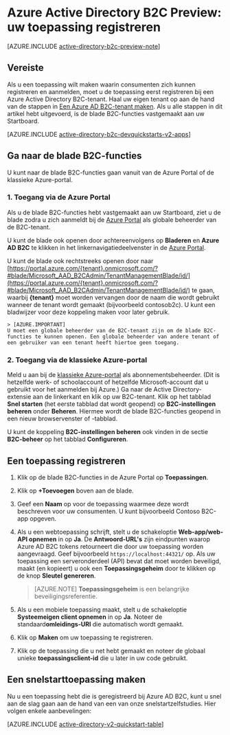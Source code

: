 <properties
    pageTitle="Azure Active Directory B2C Preview: toepassingsregistratie | Microsoft Azure"
    description="Uw toepassing registreren met Azure Active Directory B2C"
    services="active-directory-b2c"
    documentationCenter=""
    authors="swkrish"
    manager="mbaldwin"
    editor="bryanla"/>

<tags
    ms.service="active-directory-b2c"
    ms.workload="identity"
    ms.tgt_pltfrm="na"
    ms.devlang="na"
    ms.topic="get-started-article"
    ms.date="05/16/2016"
    ms.author="swkrish"/>


# Azure Active Directory B2C Preview: uw toepassing registreren

[AZURE.INCLUDE [active-directory-b2c-preview-note](../../includes/active-directory-b2c-preview-note.md)]

## Vereiste

Als u een toepassing wilt maken waarin consumenten zich kunnen registreren en aanmelden, moet u de toepassing eerst registreren bij een Azure Active Directory B2C-tenant. Haal uw eigen tenant op aan de hand van de stappen in [Een Azure AD B2C-tenant maken](active-directory-b2c-get-started.md). Als u alle stappen in dit artikel hebt uitgevoerd, is de blade B2C-functies vastgemaakt aan uw Startboard.

[AZURE.INCLUDE [active-directory-b2c-devquickstarts-v2-apps](../../includes/active-directory-b2c-devquickstarts-v2-apps.md)]

## Ga naar de blade B2C-functies

U kunt naar de blade B2C-functies gaan vanuit van de Azure Portal of de klassieke Azure-portal.

### 1. Toegang via de Azure Portal

Als u de blade B2C-functies hebt vastgemaakt aan uw Startboard, ziet u de blade zodra u zich aanmeldt bij de [Azure Portal](https://portal.azure.com/) als globale beheerder van de B2C-tenant.

U kunt de blade ook openen door achtereenvolgens op **Bladeren** en **Azure AD B2C** te klikken in het linkernavigatiedeelvenster in de [Azure Portal](https://portal.azure.com/).

U kunt de blade ook rechtstreeks openen door naar [https://portal.azure.com/{tenant}.onmicrosoft.com/?#blade/Microsoft_AAD_B2CAdmin/TenantManagementBlade/id/](https://portal.azure.com/{tenant}.onmicrosoft.com/?#blade/Microsoft_AAD_B2CAdmin/TenantManagementBlade/id/) te gaan, waarbij **{tenant}** moet worden vervangen door de naam die wordt gebruikt wanneer de tenant wordt gemaakt (bijvoorbeeld contosob2c). U kunt een bladwijzer voor deze koppeling maken voor later gebruik.

    > [AZURE.IMPORTANT]
    U moet een globale beheerder van de B2C-tenant zijn om de blade B2C-functies te kunnen openen. Een globale beheerder van andere tenant of een gebruiker van een tenant heeft hiertoe geen toegang.

### 2. Toegang via de klassieke Azure-portal

Meld u aan bij de [klassieke Azure-portal](https://manage.windowsazure.com/) als abonnementsbeheerder. (Dit is hetzelfde werk- of schoolaccount of hetzelfde Microsoft-account dat u gebruikt voor het aanmelden bij Azure.) Ga naar de Active Directory-extensie aan de linkerkant en klik op uw B2C-tenant. Klik op het tabblad **Snel starten** (het eerste tabblad dat wordt geopend) op **B2C-instellingen beheren** onder **Beheren**. Hiermee wordt de blade B2C-functies geopend in een nieuw browservenster of -tabblad.

U kunt de koppeling **B2C-instellingen beheren** ook vinden in de sectie **B2C-beheer** op het tabblad **Configureren**.

## Een toepassing registreren

1. Klik op de blade B2C-functies in de Azure Portal op **Toepassingen**.
2. Klik op **+Toevoegen** boven aan de blade.
3. Geef een **Naam** op voor de toepassing waarmee deze wordt beschreven voor uw consumenten. U kunt bijvoorbeeld Contoso B2C-app opgeven.
4. Als u een webtoepassing schrijft, stelt u de schakeloptie **Web-app/web-API opnemen** in op **Ja**. De **Antwoord-URL's** zijn eindpunten waarop Azure AD B2C tokens retourneert die door uw toepassing worden aangevraagd. Geef bijvoorbeeld `https://localhost:44321/` op. Als uw toepassing een serveronderdeel (API) bevat dat moet worden beveiligd, maakt (en kopieert) u ook een **Toepassingsgeheim** door te klikken op de knop **Sleutel genereren**.

    > [AZURE.NOTE]
    **Toepassingsgeheim** is een belangrijke beveiligingsreferentie.

5. Als u een mobiele toepassing maakt, stelt u de schakeloptie **Systeemeigen client opnemen** in op **Ja**. Noteer de standaard**omleidings-URI** die automatisch wordt gemaakt.
6. Klik op **Maken** om uw toepassing te registreren.
7. Klik op de toepassing die u net hebt gemaakt en noteer de globaal unieke **toepassingsclient-id** die u later in uw code gebruikt.

## Een snelstarttoepassing maken

Nu u een toepassing hebt die is geregistreerd bij Azure AD B2C, kunt u snel aan de slag gaan aan de hand van een van onze snelstartzelfstudies. Hier volgen enkele aanbevelingen:

[AZURE.INCLUDE [active-directory-v2-quickstart-table](../../includes/active-directory-b2c-quickstart-table.md)]



<!--HONumber=Jun16_HO2-->


